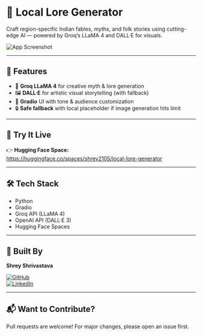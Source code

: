 # 📜 Local Lore Generator

Craft region-specific Indian fables, myths, and folk stories using cutting-edge AI — powered by Groq’s LLaMA 4 and DALL·E for visuals.

![App Screenshot](![image](https://github.com/user-attachments/assets/76e79aea-00e6-46cd-ae5d-eb0744698424)
)

---

## 🔮 Features

- 🧠 **Groq LLaMA 4** for creative myth & lore generation  
- 🖼️ **DALL·E** for artistic visual storytelling (with fallback)  
- 🧾 **Gradio** UI with tone & audience customization  
- 🔒 **Safe fallback** with local placeholder if image generation hits limit  

---

## 🚀 Try It Live

👉 **Hugging Face Space:**  
https://huggingface.co/spaces/shrey2105/local-lore-generator

---

## 🛠️ Tech Stack

- Python
- Gradio
- Groq API (LLaMA 4)
- OpenAI API (DALL·E 3)
- Hugging Face Spaces

---

## 🙌 Built By

**Shrey Shrivastava**

[![GitHub](https://img.shields.io/badge/GitHub-shreyshrivastava-181717?style=flat&logo=github)](https://github.com/shreyshrivastava)  
[![LinkedIn](https://img.shields.io/badge/LinkedIn-shrey--shrivastava1-blue?style=flat&logo=linkedin)](https://www.linkedin.com/in/shrey-shrivastava1)

---

## 📬 Want to Contribute?

Pull requests are welcome! For major changes, please open an issue first.

